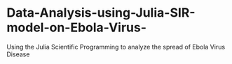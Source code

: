 # Data-Analysis-using-Julia-SIR-model-on-Ebola-Virus-
Using the Julia Scientific Programming to analyze the spread of Ebola Virus Disease  
